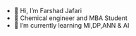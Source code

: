 - 👋 Hi, I’m Farshad Jafari
- 👀 Chemical engineer and MBA Student 
- 🌱 I’m currently learning Ml,DP,ANN & AI

<!---
FarshadAfx/FarshadAfx is a ✨ special ✨ repository because its `README.md` (this file) appears on your GitHub profile.
You can click the Preview link to take a look at your changes.
--->

